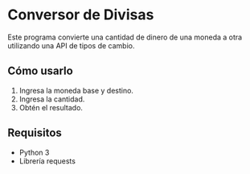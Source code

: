 # Conversor de Divisas
Este programa convierte una cantidad de dinero de una moneda a otra utilizando una API de tipos de cambio.

## Cómo usarlo
1. Ingresa la moneda base y destino.
2. Ingresa la cantidad.
3. Obtén el resultado.

## Requisitos
- Python 3
- Librería requests
